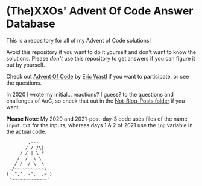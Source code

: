 # (The)XXOs' Advent Of Code Answer Database

This is a repository for all of my Advent of Code solutions!

Avoid this repository if you want to do it yourself and don't want to know the solutions. Please *don't* use this repository to get answers if you can figure it out by yourself.

Check out [Advent Of Code](https://adventofcode.com/ "Advent of Code") by [Eric Wastl](http://was.tl/ "was.tl") if you want to participate, or see the questions.

In 2020 I wrote my initial... reactions? I guess? to the questions and challenges of AoC, so check that out in the [Not-Blog-Posts folder](https://github.com/TheXXOs/AdventOfCode/tree/main/My%20Solutions/2020/Not-Blog-Posts) if you want.

**Please Note:**
My 2020 and 2021-post-day-3 code uses files of the name `input.txt` for the inputs, whereas days 1 & 2 of 2021 use the `inp` variable in the actual code.

```
        .---_
       / / /\|
     / / | \ *
    /  /  \ \
   / /  / \  \
 ./~~~~~~~~~~~\.
( .",^. -". '.~ )
 '~~~~~~~~~~~~~'
```
